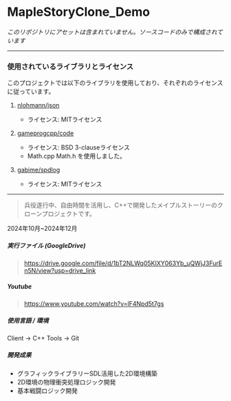 # MapleStoryClone_Demo 

*このリポジトリにアセットは含まれていません。ソースコードのみで構成されています*

---

### 使用されているライブラリとライセンス

このプロジェクトでは以下のライブラリを使用しており、それぞれのライセンスに従っています。

1. [nlohmann/json](https://github.com/nlohmann/json)
   - ライセンス: MITライセンス

2. [gameprogcpp/code](https://github.com/gameprogcpp/code)
   - ライセンス: BSD 3-clauseライセンス
   - Math.cpp Math.h を使用しました。

3. [gabime/spdlog](https://github.com/gabime/spdlog)
   - ライセンス: MITライセンス


---
> 兵役遂行中、自由時間を活用し、C++で開発したメイプルストーリーのクローンプロジェクトです。

2024年10月~2024年12月

##### **実行ファイル (GoogleDrive)**
> https://drive.google.com/file/d/1bT2NLWq05KIXY063Yb_uQWjJ3FurEn5N/view?usp=drive_link

##### **Youtube**
> https://www.youtube.com/watch?v=lF4Npd5t7gs

##### **使用言語 / 環境** 
 Client -> C++ 
Tools -> Git 


##### **開発成果**
 * グラフィックライブラリーSDL活用した2D環境構築
 * 2D環境の物理衝突処理ロジック開発
 * 基本戦闘ロジック開発
 
